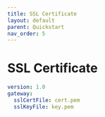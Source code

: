 ```yaml
---
title: SSL Certificate
layout: default
parent: Quickstart
nav_order: 5
---
```



# SSL Certificate



```yaml
version: 1.0
gateway:
  sslCertFile: cert.pem
  sslKeyFile: key.pem
```

